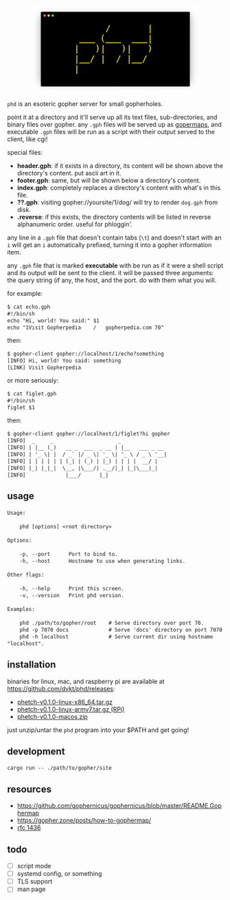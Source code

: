 <!--
      /       |
 ___ (___  ___|
|   )|   )|   )
|__/ |  / |__/
|
--> <p align="center"><img src="./img/logo.png"></p>

`phd` is an esoteric gopher server for small gopherholes.

point it at a directory and it'll serve up all its text files, sub-directories, and binary files over gopher. any `.gph` files will be served up as [gopermaps](https://en.wikipedia.org/wiki/Gopher_(protocol)#Source_code_of_a_menu), and executable `.gph` files will be run as a script with their output served to the client, like cgi! 

special files:

- **header.gph**: if it exists in a directory, its content will be shown above the directory's content. put ascii art in it.
- **footer.gph**: same, but will be shown below a directory's content.
- **index.gph**: completely replaces a directory's content with what's in this file.
- **??.gph**: visiting gopher://yoursite/1/dog/ will try to render `dog.gph` from disk.
- **.reverse**: if this exists, the directory contents will be listed in reverse alphanumeric order. useful for phloggin'.

any line in a `.gph` file that doesn't contain tabs (`\t`) and doesn't start with an `i` will get an `i` automatically prefixed, turning it into a gopher information item. 

any `.gph` file that is marked **executable** with be run as if it were a shell script and its output will be sent to the client. it will be passed three arguments: the query string (if any, the host, and the port. do with them what you will. 

for example:

    $ cat echo.gph
    #!/bin/sh
    echo "Hi, world! You said:" $1
    echo "1Visit Gopherpedia	/	gopherpedia.com	70"

then:

    $ gopher-client gopher://localhost/1/echo?something
    [INFO] Hi, world! You said: something
    [LINK] Visit Gopherpedia

or more seriously:

    $ cat figlet.gph
    #!/bin/sh
    figlet $1

then:

    $ gopher-client gopher://localhost/1/figlet?hi gopher
    [INFO]  _     _                     _               
    [INFO] | |__ (_)   __ _  ___  _ __ | |__   ___ _ __ 
    [INFO] | '_ \| |  / _` |/ _ \| '_ \| '_ \ / _ \ '__|
    [INFO] | | | | | | (_| | (_) | |_) | | | |  __/ |   
    [INFO] |_| |_|_|  \__, |\___/| .__/|_| |_|\___|_|   
    [INFO]             |___/      |_|                    


## usage


    Usage:

        phd [options] <root directory>

    Options:

        -p, --port      Port to bind to.
        -h, --host      Hostname to use when generating links.

    Other flags:

        -h, --help      Print this screen.
        -v, --version   Print phd version.

    Examples:

        phd ./path/to/gopher/root    # Serve directory over port 70.
        phd -p 7070 docs             # Serve 'docs' directory on port 7070
        phd -h localhost             # Serve current dir using hostname "localhost".

## installation

binaries for linux, mac, and raspberry pi are available at https://github.com/dvkt/phd/releases:

- [phetch-v0.1.0-linux-x86_64.tar.gz](https://github.com/dvkt/phd/releases/download/v0.1.0/phetch-v0.1.0-linux-x86_64.tar.gz)
- [phetch-v0.1.0-linux-armv7.tar.gz (RPi)](https://github.com/dvkt/phd/releases/download/v0.1.0/phetch-v0.1.0-linux-armv7.tar.gz)
- [phetch-v0.1.0-macos.zip](https://github.com/dvkt/phetch/phd/download/v0.1.0/phetch-v0.1.0-macos.zip)

just unzip/untar the `phd` program into your $PATH and get going!

## development

    cargo run -- ./path/to/gopher/site

## resources

- https://github.com/gophernicus/gophernicus/blob/master/README.Gophermap
- https://gopher.zone/posts/how-to-gophermap/
- [rfc 1436](https://tools.ietf.org/html/rfc1436)

## todo

- [ ] script mode
- [ ] systemd config, or something
- [ ] TLS support
- [ ] man page
